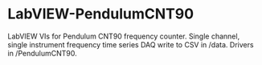 # LabVIEW-PendulumCNT90

LabVIEW VIs for Pendulum CNT90 frequency counter. Single channel, single instrument frequency time series DAQ write to CSV in /data. Drivers in /PendulumCNT90.
